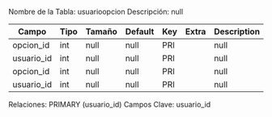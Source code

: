 
  Nombre de la Tabla: usuarioopcion
  Descripción: null

| Campo          | Tipo | Tamaño    |  Default    | Key | Extra | Description | 
|----------------|------|-----------|-------------|-----|-------|-------------|
|opcion_id| int| null |null | PRI | | null |
|usuario_id| int| null |null | PRI | | null |
|opcion_id| int| null |null | PRI | | null |
|usuario_id| int| null |null | PRI | | null |

Relaciones:  PRIMARY (usuario_id) 
Campos Clave: usuario_id
